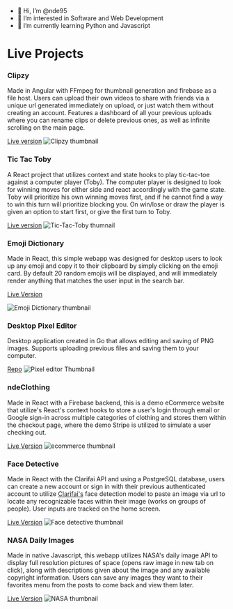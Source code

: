 - 👋 Hi, I’m @nde95
- 👀 I’m interested in Software and Web Development
- 🌱 I’m currently learning Python and Javascript

# Live Projects

### Clipzy 

Made in Angular with FFmpeg for thumbnail generation and firebase as a file host. Users can upload their own videos to share with friends via a unique url generated immediately on upload, or just watch them without creating an account. Features a dashboard of all your previous uploads where you can rename clips or delete previous ones, as well as infinite scrolling on the main page.

[Live version](https://ndeclipzy.vercel.app/) 
![Clipzy thumbnail](https://i.imgur.com/iI4tNBg.png)


### Tic Tac Toby

A React project that utilizes context and state hooks to play tic-tac-toe against a computer player (Toby). The computer player is designed to look for winning moves for either side and react accordingly with the game state. Toby will prioritize his own winning moves first, and if he cannot find a way to win this turn will prioritize blocking you. On win/lose or draw the player is given an option to start first, or give the first turn to Toby. 

[Live version](https://tic-tac-toby.vercel.app/)
![Tic-Tac-Toby thumnail](https://imgur.com/GbI3vxF.png)


### Emoji Dictionary

Made in React, this simple webapp was designed for desktop users to look up any emoji and copy it to their clipboard by simply clicking on the emoji card. By default 20 random emojis will be displayed, and will immediately render anything that matches the user input in the search bar. 

[Live Version](https://emojidictionary.vercel.app/)

![Emoji Dictionary thumbnail](https://imgur.com/XxPJmHh.png)

### Desktop Pixel Editor 

Desktop application created in Go that allows editing and saving of PNG images. Supports uploading previous files and saving them to your computer. 

[Repo](https://github.com/nde95/pixel-editor)
![Pixel editor Thumbnail](https://i.imgur.com/Lr3H68e.png)

### ndeClothing

Made in React with a Firebase backend, this is a demo eCommerce website that utilize's React's context hooks to store a user's login through email or Google sign-in across multiple categories of clothing and stores them within the checkout page, where the demo Stripe is utilized to simulate a user checking out. 

[Live Version](https://ndeclothing.netlify.app/)
![ecommerce thumbnail](https://i.imgur.com/jpOtzs3.png)


### Face Detective

Made in React with the Clarifai API and using a PostgreSQL database, users can create a new account or sign in with their previous authenticated account to utilize [Clarifai's](https://www.clarifai.com/) face detection model to paste an image via url to locate any recognizable faces within their image (works on groups of people). User inputs are tracked on the home screen.

[Live Version](https://face-detective.onrender.com/)
![Face detective thumbnail](https://i.imgur.com/SAVj0Of.png)

### NASA Daily Images 

Made in native Javascript, this webapp utilizes NASA's daily image API to display full resolution pictures of space (opens raw image in new tab on click), along with descriptions given about the image and any available copyright information. Users can save any images they want to their favorites menu from the posts to come back and view them later. 

[Live Version](https://nde95.github.io/NASA-daily/)
![NASA thumbnail](https://i.imgur.com/ZcQk3Y7.png)



<!---
nde95/nde95 is a ✨ special ✨ repository because its `README.md` (this file) appears on your GitHub profile.
You can click the Preview link to take a look at your changes.
--->
